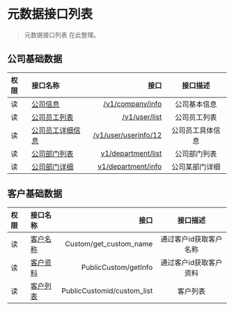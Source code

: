 # 元数据接口列表

> 元数据接口列表 在此整理。 

## 公司基础数据

| 权限 | 接口名称 |  接口  |  接口描述  |
|:-- | :-- | ----:| :--: |
|读| [公司信息](company_info) | [/v1/company/info](company_info)  | 公司基本信息 |
|读| [公司员工列表](user_list)| [/v1/user/list](user_list)  | 公司员工列表  |
|读| [公司员工详细信息](user_userinfo) | [/v1/user/userinfo/12](user_userinfo)  | 公司员工具体信息  |
|读| [公司部门列表](department_list) | [v1/department/list](department_list) |公司部门列表|
| 读|[公司部门详细](department_info) | [v1/department/info](department_info) |公司某部门详细|

## 客户基础数据
| 权限 | 接口名称 |  接口  |  接口描述  |
|:-- | :-- | ----:| :--: |
|读| [客户名称](custom_name)|Custom/get_custom_name| 通过客户id获取客户名称 |
|读| [客户资料](custom_info)|PublicCustom/getInfo | 通过客户id获取客户资料  |
|读| [客户列表](custom_list)|PublicCustomid/custom_list  | 客户列表 |